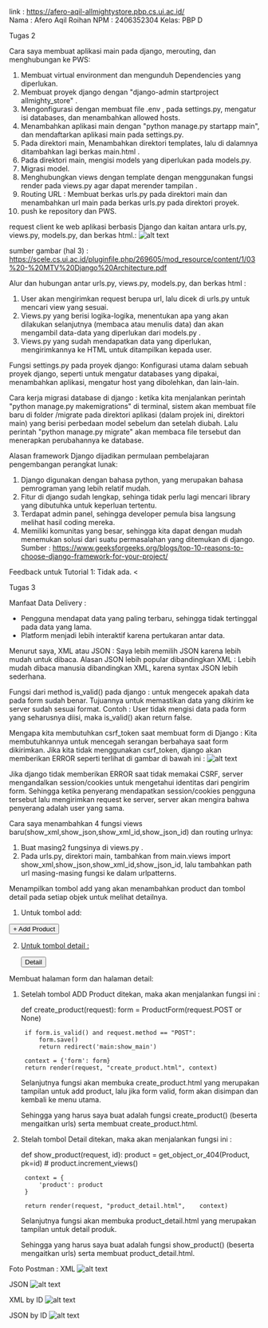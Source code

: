 link : https://afero-aqil-allmightystore.pbp.cs.ui.ac.id/    
Nama : Afero Aqil Roihan
NPM  : 2406352304
Kelas: PBP D

Tugas 2

Cara saya membuat aplikasi main pada django, merouting, dan menghubungan ke PWS:
1. Membuat virtual environment dan mengunduh Dependencies yang diperlukan.
2. Membuat proyek django dengan "django-admin startproject allmighty_store" .
3. Mengonfigurasi dengan membuat file .env , pada settings.py, mengatur isi databases, dan menambahkan allowed hosts.
4. Menambahkan aplikasi main dengan "python manage.py startapp main", dan mendaftarkan aplikasi main pada settings.py. 
5. Pada direktori main, Menambahkan direktori templates, lalu di dalamnya ditambahkan lagi berkas main.html .
6. Pada direktori main, mengisi models yang diperlukan pada models.py.
7. Migrasi model.
8. Menghubungkan views dengan template dengan menggunakan fungsi render pada views.py agar dapat merender tampilan  .
9. Routing URL : Membuat berkas urls.py pada direktori main dan menambahkan url main pada berkas urls.py pada direktori proyek.
10. push ke repository dan PWS.

request client ke web aplikasi berbasis Django dan  kaitan antara urls.py, views.py, models.py, dan berkas html.:
![alt text](image.png)

sumber gambar (hal 3) : https://scele.cs.ui.ac.id/pluginfile.php/269605/mod_resource/content/1/03%20-%20MTV%20Django%20Architecture.pdf

Alur dan hubungan antar urls.py, views.py, models.py, dan berkas html :
1. User akan mengirimkan request berupa url, lalu dicek di urls.py untuk mencari view yang sesuai.
2. Views.py yang berisi logika-logika, menentukan apa yang akan dilakukan selanjutnya (membaca atau menulis data) dan akan mengambil data-data yang diperlukan dari models.py .
3. Views.py yang sudah mendapatkan data yang diperlukan, mengirimkannya ke HTML untuk ditampilkan kepada user.

Fungsi settings.py pada proyek django: Konfigurasi utama dalam sebuah proyek django, seperti untuk mengatur  databases yang dipakai, menambahkan aplikasi, mengatur host yang dibolehkan, dan lain-lain.

Cara kerja migrasi database di django : ketika kita menjalankan perintah "python manage.py makemigrations" di terminal, sistem akan membuat file baru di folder /migrate pada direktori aplikasi (dalam projek ini, direktori main) yang berisi perbedaan model sebelum dan setelah diubah. Lalu perintah "python manage.py migrate" akan membaca file tersebut dan menerapkan perubahannya ke database.

Alasan framework Django dijadikan permulaan pembelajaran pengembangan perangkat lunak:
1. Django digunakan dengan bahasa python, yang merupakan bahasa pemrograman yang lebih relatif mudah.
2. Fitur di django sudah lengkap, sehinga tidak perlu lagi mencari library yang dibutuhka untuk keperluan tertentu.
3. Terdapat admin panel, sehingga developer pemula bisa langsung melihat hasil coding mereka.
4. Memiliki komunitas yang besar, sehingga kita dapat dengan mudah menemukan solusi dari suatu permasalahan yang ditemukan di django.
Sumber : https://www.geeksforgeeks.org/blogs/top-10-reasons-to-choose-django-framework-for-your-project/

Feedback untuk Tutorial 1: Tidak ada.
<

Tugas 3

Manfaat Data Delivery :
- Pengguna mendapat data yang paling terbaru, sehingga tidak tertinggal pada data yang lama.
- Platform menjadi lebih interaktif karena pertukaran antar data.

Menurut saya, XML atau JSON : Saya lebih memilih JSON karena lebih mudah untuk dibaca.
Alasan JSON lebih popular dibandingkan XML : Lebih mudah dibaca manusia dibandingkan XML, karena syntax JSON lebih sederhana.

Fungsi dari method is_valid() pada django : untuk mengecek apakah data pada form sudah benar. Tujuannya untuk memastikan data yang dikirim ke server sudah sesuai format. Contoh : User tidak mengisi data pada form yang seharusnya diisi, maka is_valid() akan return false.

Mengapa kita membutuhkan csrf_token saat membuat form di Django : Kita membutuhkannya untuk mencegah serangan berbahaya saat form dikirimkan. Jika kita tidak menggunakan csrf_token, django akan memberikan ERROR seperti terlihat di gambar di bawah ini :
![alt text](image-1.png)

Jika django tidak memberikan ERROR saat tidak memakai CSRF, server mengandalkan session/cookies untuk mengetahui identitas dari pengirim form. Sehingga ketika penyerang mendapatkan session/cookies pengguna tersebut lalu mengirimkan request ke server, server akan mengira bahwa penyerang adalah user yang sama.

Cara saya menambahkan 4 fungsi views baru(show_xml,show_json,show_xml_id,show_json_id) dan routing urlnya:
1. Buat masing2 fungsinya di views.py .
2. Pada urls.py, direktori main, tambahkan from main.views import show_xml,show_json,show_xml_id,show_json_id, lalu tambahkan path url masing-masing fungsi ke dalam urlpatterns.

Menampilkan tombol add yang akan menambahkan product dan tombol detail pada setiap objek untuk melihat detailnya.
1. Untuk tombol add:
<a href="{% url 'main:create_product' %}">
    <button>+ Add Product</button>

2. Untuk tombol detail :
    <p><a href="{% url 'main:show_product' product.id %}"><button>Detail</button></a></p>

Membuat halaman form dan halaman detail:
1. Setelah tombol ADD Product ditekan, maka akan menjalankan fungsi ini :

    def create_product(request):
        form = ProductForm(request.POST or None)

        if form.is_valid() and request.method == "POST":
            form.save()
            return redirect('main:show_main')

        context = {'form': form}
        return render(request, "create_product.html", context)

    Selanjutnya fungsi akan membuka create_product.html yang merupakan tampilan untuk add product, lalu jika form valid, form akan disimpan dan kembali ke menu utama.

    Sehingga yang harus saya buat adalah fungsi  create_product() (beserta mengaitkan urls) serta membuat create_product.html.

2. Stelah tombol Detail ditekan, maka akan menjalankan fungsi ini :

   def show_product(request, id):
        product = get_object_or_404(Product, pk=id)
        # product.increment_views()

        context = {
            'product': product
        }

        return render(request, "product_detail.html",    context)

    Selanjutnya fungsi akan membuka product_detail.html yang merupakan tampilan untuk detail produk.

    Sehingga yang harus saya buat adalah fungsi  show_product() (beserta mengaitkan urls) serta membuat product_detail.html.

Foto Postman :
XML
![alt text](image-2.png)

JSON
![alt text](image-3.png)

XML by ID
![alt text](image-5.png)

JSON by ID
![alt text](image-4.png)




